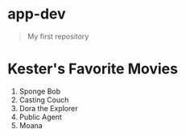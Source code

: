 # app-dev
> My first repository
# **Kester's Favorite Movies**
1. Sponge Bob
2. Casting Couch
3. Dora the Explorer
4. Public Agent
5. Moana
